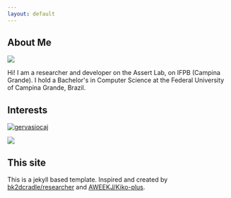 ```yaml
---
layout: default
---
```


## About Me

<img class="profile-picture" src="https://www.gravatar.com/avatar/fd127ed35958329475c032fcc0b24d10?s=300">

Hi! I am a researcher and developer on the Assert Lab, on IFPB (Campina Grande). I hold a Bachelor's in Computer Science at the Federal University of Campina Grande, Brazil.

## Interests

<a target="_blank" href="https://trakt.tv/users/gervasiocaj"><img alt="gervasiocaj" src="https://widgets.trakt.tv/users/f242ec54b32827b9d6e40f84be7087e3/watched/banner@2x.jpg" /></a>

<a href="https://www.trueachievements.com/gamer/Gervasio+Junior"><img src="https://www.trueachievements.com/gamercards/Gervasio+Junior.png"/></a>

## This site

This is a jekyll based template. Inspired and created by [bk2dcradle/researcher](https://github.com/bk2dcradle/researcher) and [AWEEKJ/Kiko-plus](https://github.com/AWEEKJ/Kiko-plus). 
